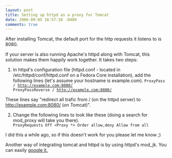 ```yaml
---
layout: post
title: Setting up httpd as a proxy for Tomcat
date: 2006-09-05 16:57:18 -0400
comments: true
---
```


After installing Tomcat, the default port for the http requests it listens to is 8080.

If your server is also running Apache's httpd along with Tomcat, this solution makes them happily work together. It takes two steps:

1. In httpd's configuration file (httpd.conf - located in /etc/httpd/conf/httpd.conf on a Fedora Core installation), add the following lines (let's assume your hostname is example.com).
<code>ProxyPass               /       http://example.com:8080/
ProxyPassReverse        /       http://example.com:8080/</code>

These lines say "redirect all trafic from / (on the httpd server) to http://example.com:8080/ (on Tomcat)".

2. Change the following lines to look like these (doing a search for mod_proxy will take you there).
<code><IfModule mod_proxy.c>
ProxyRequests Off
<Proxy *>
  Order allow,deny
  Allow from all
</Proxy></code>

I did this a while ago, so if this doesn't work for you please let me know ;)

Another way of integrating tomcat and httpd is by using httpd's mod_jk. You can easily <a href="http://www.google.com/search?q=tomcat%20httpd%20mod_jk">google it.</a>
